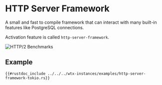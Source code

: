 # HTTP Server Framework

A small and fast to compile framework that can interact with many built-in features like PostgreSQL connections.

Activation feature is called `http-server-framework`.

![HTTP/2 Benchmarks](https://i.imgur.com/lUOX3iM.png)

## Example

```rust,edition2021,no_run
{{#rustdoc_include ../../../wtx-instances/examples/http-server-framework-tokio.rs}}
```